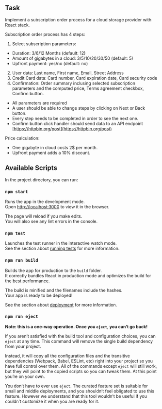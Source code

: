 ## Task
Implement a subscription order process for a cloud storage provider with React stack.

Subscription order process has 4 steps:

1. Select subscription parameters:
  - Duration: 3/6/12 Months (default: 12)
  - Amount of gigabytes in a cloud: 3/5/10/20/30/50 (default: 5)
  - Upfront payment: yes/no (default: no)

2. User data: Last name, First name, Email, Street Address
3. Credit Card data: Card number, Card expiration date, Card security code
4. Confirmation: Order summary inclusing selected subscription parameters and the computed price, Terms agreement checkbox, Confirm button.

- All parameters are required
- A user should be able to change steps by clicking on Next or Back button.
- Every step needs to be completed in order to see the next one.
- Confirm button click handler should send data to an API endpoint [https://httpbin.org/post](https://httpbin.org/post)

Price calculation:
- One gigabyte in cloud costs 2$ per month.
- Upfront payment adds a 10% discount.

## Available Scripts

In the project directory, you can run:

### `npm start`

Runs the app in the development mode.<br />
Open [http://localhost:3000](http://localhost:3000) to view it in the browser.

The page will reload if you make edits.<br />
You will also see any lint errors in the console.

### `npm test`

Launches the test runner in the interactive watch mode.<br />
See the section about [running tests](https://facebook.github.io/create-react-app/docs/running-tests) for more information.

### `npm run build`

Builds the app for production to the `build` folder.<br />
It correctly bundles React in production mode and optimizes the build for the best performance.

The build is minified and the filenames include the hashes.<br />
Your app is ready to be deployed!

See the section about [deployment](https://facebook.github.io/create-react-app/docs/deployment) for more information.

### `npm run eject`

**Note: this is a one-way operation. Once you `eject`, you can’t go back!**

If you aren’t satisfied with the build tool and configuration choices, you can `eject` at any time. This command will remove the single build dependency from your project.

Instead, it will copy all the configuration files and the transitive dependencies (Webpack, Babel, ESLint, etc) right into your project so you have full control over them. All of the commands except `eject` will still work, but they will point to the copied scripts so you can tweak them. At this point you’re on your own.

You don’t have to ever use `eject`. The curated feature set is suitable for small and middle deployments, and you shouldn’t feel obligated to use this feature. However we understand that this tool wouldn’t be useful if you couldn’t customize it when you are ready for it.

